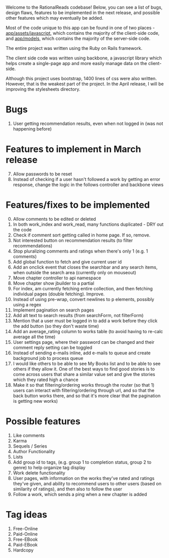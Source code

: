 Welcome to the RationalReads codebase! Below, you can see a list of bugs, design flaws, features to be implemented in the next release, and possible other features which may eventually be added.

Most of the code unique to this app can be found in one of two places -
[app/assets/javascript](https://github.com/Amit-P-Amin/RationalReads/tree/master/app/assets/javascripts), which contains the majority of the client-side code, and [app/models](https://github.com/Amit-P-Amin/RationalReads/tree/master/app/models), which contains the majority of the server-side code.

The entire project was written using the Ruby on Rails framework.

The client side code was written using backbone, a javascript library which helps create a single-page app and more easily manage data on the client-side.

Although this project uses bootstrap, 1400 lines of css were also written. However, that is the weakest part of the project. In the April release, I will be improving the stylesheets directory.

# Bugs
1.  User getting recommendation results, even when not logged in (was not happening before)


# Features to implement in March release
7.  Allow passwords to be reset
10.  Instead of checking if a user hasn't followed a work by getting an error response, change the logic in the follows controller and backbone views

# Features/fixes to be implemented
0.  Allow comments to be edited or deleted
1.  In both work_index and work_read, many functions duplicated - DRY out the code
2.  Check if comment sort getting called in home page. If so, remove.
3.  Not interested button on recommendation results (to filter recommendations)
4.  Stop pluralizing comments and ratings when there's only 1 (e.g. 1 comments)
5.  Add global function to fetch and give current user id
6.  Add an onclick event that closes the searchbar and any search items, when outside the search area (currently only on mouseout)
7.  Move chapter controller to api namespace
8.  Move chapter show jbuilder to a partial
9.  For index, am currently fetching entire collection, and then fetching individual pages (double fetching). Improve.
10.  Instead of using pre-wrap, convert newlines to p elements, possibly using a regex
11.  Implement pagination on search pages
12.  Add alt text to search results (from searchForm, not filterForm)
13.  Mention that a user must be logged in to add a work before they click the add button (so they don't waste time)
14.  Add an average_rating column to works table (to avoid having to re-calc average all the time)
15.  User settings page, where their password can be changed and their comment reply setting can be toggled
16.  Instead of sending e-mails inline, add e-mails to queue and create background job to process queue
17.  I would like others to be able to see My Books list and to be able to see others if they allow it. One of the best ways to find good stories is to come across users that share a similar value set and give the stories which they rated high a chance
18.  Make it so that filtering/ordering works through the router (so that 1) users can interact with filtering/ordering through url, and so that the back button works there, and so that it's more clear that the pagination is getting new works)

# Possible features
1.  Like comments
2.  Karma
3.  Sequels / Series
4.  Author Functionality
5.  Lists
6.  Add group id to tags, (e.g. group 1 to completion status, group 2 to genre) to help organize tag display
7.  Work delete functionality
8.  User pages, with information on the works they've rated and ratings they've given, and ability to recommend users to other users (based on similarity of ratings), and then also to follow the user
9.  Follow a work, which sends a ping when a new chapter is added

# Tag ideas
1.  Free-Online
2.  Paid-Online
3.  Free-EBook
4.  Paid-EBook
5.  Hardcopy
